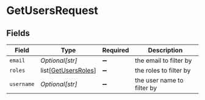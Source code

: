 # GetUsersRequest


## Fields

| Field                                                           | Type                                                            | Required                                                        | Description                                                     |
| --------------------------------------------------------------- | --------------------------------------------------------------- | --------------------------------------------------------------- | --------------------------------------------------------------- |
| `email`                                                         | *Optional[str]*                                                 | :heavy_minus_sign:                                              | the email to filter by                                          |
| `roles`                                                         | list[[GetUsersRoles](../../models/operations/getusersroles.md)] | :heavy_minus_sign:                                              | the roles to filter by                                          |
| `username`                                                      | *Optional[str]*                                                 | :heavy_minus_sign:                                              | the user name to filter by                                      |